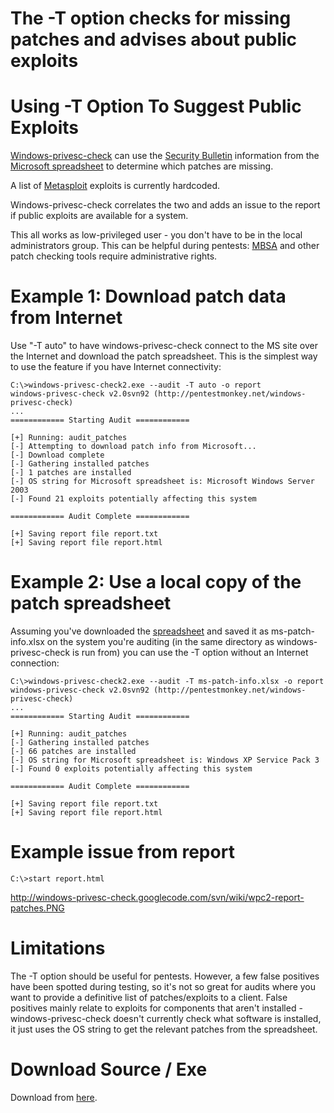 # The -T option checks for missing patches and advises about public exploits

# Using -T Option To Suggest Public Exploits #

[Windows-privesc-check](http://code.google.com/p/windows-privesc-check/wiki/DesignGoals) can use the [Security Bulletin](http://technet.microsoft.com/en-us/security/gg447546) information from the [Microsoft spreadsheet](http://go.microsoft.com/fwlink/?LinkId=245778) to determine which patches are missing.

A list of [Metasploit](http://www.metasploit.com/) exploits is currently hardcoded.

Windows-privesc-check correlates the two and adds an issue to the report if public exploits are available for a system.

This all works as low-privileged user - you don't have to be in the local administrators group.  This can be helpful during pentests: [MBSA](http://technet.microsoft.com/en-us/security/cc184924) and other patch checking tools require administrative rights.

# Example 1: Download patch data from Internet #

Use "-T auto" to have windows-privesc-check connect to the MS site over the Internet and download the patch spreadsheet.  This is the simplest way to use the feature if you have Internet connectivity:

```
C:\>windows-privesc-check2.exe --audit -T auto -o report
windows-privesc-check v2.0svn92 (http://pentestmonkey.net/windows-privesc-check)
...
============ Starting Audit ============

[+] Running: audit_patches
[-] Attempting to download patch info from Microsoft...
[-] Download complete
[-] Gathering installed patches
[-] 1 patches are installed
[-] OS string for Microsoft spreadsheet is: Microsoft Windows Server 2003
[-] Found 21 exploits potentially affecting this system

============ Audit Complete ============

[+] Saving report file report.txt
[+] Saving report file report.html
```

# Example 2: Use a local copy of the patch spreadsheet #

Assuming you've downloaded the [spreadsheet](http://go.microsoft.com/fwlink/?LinkId=245778) and saved it as ms-patch-info.xlsx on the system you're auditing (in the same directory as windows-privesc-check is run from) you can use the -T option without an Internet connection:

```
C:\>windows-privesc-check2.exe --audit -T ms-patch-info.xlsx -o report
windows-privesc-check v2.0svn92 (http://pentestmonkey.net/windows-privesc-check)
...
============ Starting Audit ============

[+] Running: audit_patches
[-] Gathering installed patches
[-] 66 patches are installed
[-] OS string for Microsoft spreadsheet is: Windows XP Service Pack 3
[-] Found 0 exploits potentially affecting this system

============ Audit Complete ============

[+] Saving report file report.txt
[+] Saving report file report.html
```

# Example issue from report #
```
C:\>start report.html
```
http://windows-privesc-check.googlecode.com/svn/wiki/wpc2-report-patches.PNG

# Limitations #

The -T option should be useful for pentests.  However, a few false positives have been spotted during testing, so it's not so great for audits where you want to provide a definitive list of patches/exploits to a client.  False positives mainly relate to exploits for components that aren't installed - windows-privesc-check doesn't currently check what software is installed, it just uses the OS string to get the relevant patches from the spreadsheet.

# Download Source / Exe #

Download from [here](http://code.google.com/p/windows-privesc-check/source/browse/#svn%2Fbranches%2Fwpc-2.0).
